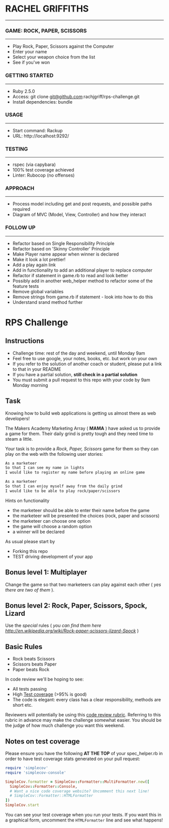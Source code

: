 # RACHEL GRIFFITHS
-------
### GAME: ROCK, PAPER, SCISSORS
-------
* Play Rock, Paper, Scissors against the Computer
* Enter your name
* Select your weapon choice from the list
* See if you've won

### GETTING STARTED
-------
* Ruby 2.5.0
* Access: git clone git@github.com:rachjgriff/rps-challenge.git
* Install dependencies: bundle

### USAGE
-------
* Start command: Rackup
* URL: http://localhost:9292/

### TESTING
-------
* rspec (via capybara)
* 100% test coverage achieved
* Linter: Rubocop (no offenses)

### APPROACH
-------
* Process model including get and post requests, and possible paths required
* Diagram of MVC (Model, View, Controller) and how they interact

### FOLLOW UP
-------
* Refactor based on Single Responsibility Principle
* Refactor based on 'Skinny Controller' Principle
* Make Player name appear when winner is declared
* Make it look a lot prettier!
* Add a play again link
* Add in functionality to add an additional player to replace computer
* Refactor if statement in game.rb to read and look better
* Possibly add in another web_helper method to refactor some of the feature tests
* Remove global variables
* Remove strings from game.rb if statement - look into how to do this
* Understand srand method further

# RPS Challenge

Instructions
-------

* Challenge time: rest of the day and weekend, until Monday 9am
* Feel free to use google, your notes, books, etc. but work on your own
* If you refer to the solution of another coach or student, please put a link to that in your README
* If you have a partial solution, **still check in a partial solution**
* You must submit a pull request to this repo with your code by 9am Monday morning

Task
----

Knowing how to build web applications is getting us almost there as web developers!

The Makers Academy Marketing Array ( **MAMA** ) have asked us to provide a game for them. Their daily grind is pretty tough and they need time to steam a little.

Your task is to provide a _Rock, Paper, Scissors_ game for them so they can play on the web with the following user stories:

```sh
As a marketeer
So that I can see my name in lights
I would like to register my name before playing an online game

As a marketeer
So that I can enjoy myself away from the daily grind
I would like to be able to play rock/paper/scissors
```

Hints on functionality

- the marketeer should be able to enter their name before the game
- the marketeer will be presented the choices (rock, paper and scissors)
- the marketeer can choose one option
- the game will choose a random option
- a winner will be declared


As usual please start by

* Forking this repo
* TEST driving development of your app


## Bonus level 1: Multiplayer

Change the game so that two marketeers can play against each other ( _yes there are two of them_ ).

## Bonus level 2: Rock, Paper, Scissors, Spock, Lizard

Use the _special_ rules ( _you can find them here http://en.wikipedia.org/wiki/Rock-paper-scissors-lizard-Spock_ )

## Basic Rules

- Rock beats Scissors
- Scissors beats Paper
- Paper beats Rock

In code review we'll be hoping to see:

* All tests passing
* High [Test coverage](https://github.com/makersacademy/course/blob/master/pills/test_coverage.md) (>95% is good)
* The code is elegant: every class has a clear responsibility, methods are short etc.

Reviewers will potentially be using this [code review rubric](docs/review.md).  Referring to this rubric in advance may make the challenge somewhat easier.  You should be the judge of how much challenge you want this weekend.

Notes on test coverage
----------------------

Please ensure you have the following **AT THE TOP** of your spec_helper.rb in order to have test coverage stats generated
on your pull request:

```ruby
require 'simplecov'
require 'simplecov-console'

SimpleCov.formatter = SimpleCov::Formatter::MultiFormatter.new([
  SimpleCov::Formatter::Console,
  # Want a nice code coverage website? Uncomment this next line!
  # SimpleCov::Formatter::HTMLFormatter
])
SimpleCov.start
```

You can see your test coverage when you run your tests. If you want this in a graphical form, uncomment the `HTMLFormatter` line and see what happens!
